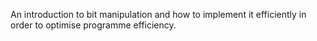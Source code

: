 An introduction to bit manipulation and how to implement it efficiently in order to optimise programme efficiency.
